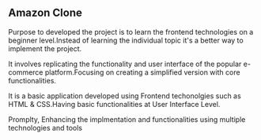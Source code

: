 ## Amazon Clone

Purpose to developed the project is to learn the frontend technologies on a beginner level.Instead of learning the individual topic it's a better way to implement the project. 

It involves replicating the functionality and user interface of the popular e-commerce platform.Focusing on creating a simplified version with core functionalities.

It is a basic application developed using Frontend techonolgies such as HTML & CSS.Having basic functionalities at User Interface Level. 

Promplty, Enhancing the implmentation and functionalities using multiple technologies and tools 
